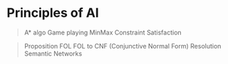 # Principles of AI

> A* algo
> Game playing MinMax
> Constraint Satisfaction

> Proposition
> FOL
> FOL to CNF (Conjunctive Normal Form)
> Resolution
> Semantic Networks
